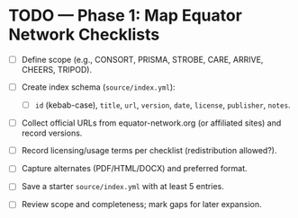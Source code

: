 # TODO — Phase 1: Map Equator Network Checklists

- [ ] Define scope (e.g., CONSORT, PRISMA, STROBE, CARE, ARRIVE, CHEERS, TRIPOD).
- [ ] Create index schema (`source/index.yml`):
  - [ ] `id` (kebab-case), `title`, `url`, `version`, `date`, `license`, `publisher`, `notes`.
- [ ] Collect official URLs from equator-network.org (or affiliated sites) and record versions.
- [ ] Record licensing/usage terms per checklist (redistribution allowed?).
- [ ] Capture alternates (PDF/HTML/DOCX) and preferred format.
- [ ] Save a starter `source/index.yml` with at least 5 entries.
- [ ] Review scope and completeness; mark gaps for later expansion.


